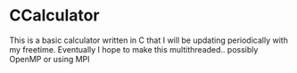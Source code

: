 # CCalculator
This is a basic calculator written in C that I will be updating periodically with my freetime. Eventually I hope to make this multithreaded.. possibly OpenMP or using MPI
